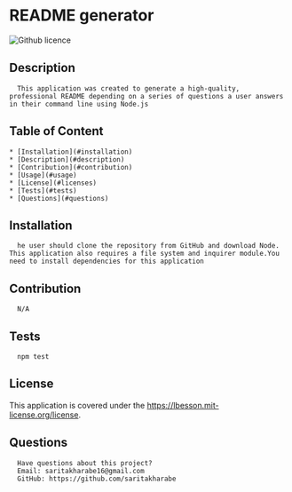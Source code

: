# README generator

  ![Github licence](http://img.shields.io/badge/license-MIT-blue.svg)

  ## Description 
      This application was created to generate a high-quality, professional README depending on a series of questions a user answers in their command line using Node.js

  ## Table of Content
    * [Installation](#installation)
    * [Description](#description)
    * [Contribution](#contribution)
    * [Usage](#usage)
    * [License](#licenses)
    * [Tests](#tests)
    * [Questions](#questions)

  ## Installation 
      he user should clone the repository from GitHub and download Node. This application also requires a file system and inquirer module.You need to install dependencies for this application
    
  ## Contribution 
      N/A

  ## Tests
      npm test

  ## License 
  This application is covered under the https://lbesson.mit-license.org/license.

  ## Questions
      Have questions about this project?  
      Email: saritakharabe16@gmail.com
      GitHub: https://github.com/saritakharabe  
